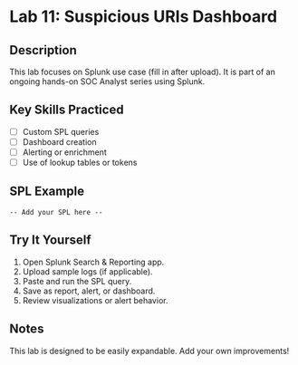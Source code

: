 # Lab 11: Suspicious URIs Dashboard

## Description
This lab focuses on Splunk use case (fill in after upload). It is part of an ongoing hands-on SOC Analyst series using Splunk.

## Key Skills Practiced
- [ ] Custom SPL queries
- [ ] Dashboard creation
- [ ] Alerting or enrichment
- [ ] Use of lookup tables or tokens

## SPL Example
```
-- Add your SPL here --
```

## Try It Yourself
1. Open Splunk Search & Reporting app.
2. Upload sample logs (if applicable).
3. Paste and run the SPL query.
4. Save as report, alert, or dashboard.
5. Review visualizations or alert behavior.

## Notes
This lab is designed to be easily expandable. Add your own improvements!

